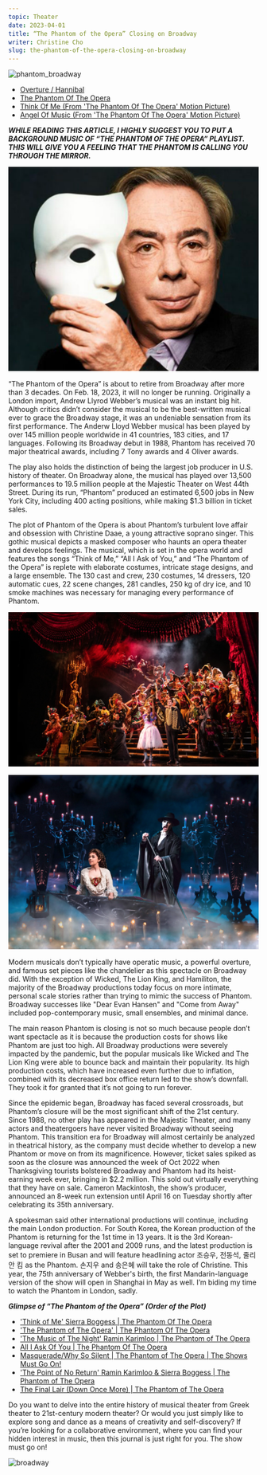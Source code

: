 ```yaml
---
topic: Theater
date: 2023-04-01
title: “The Phantom of the Opera” Closing on Broadway
writer: Christine Cho
slug: the-phantom-of-the-opera-closing-on-broadway
---
```

![phantom_broadway](../images/articles/thephantomoftheopera_broadway.png)

* [Overture / Hannibal](https://www.youtube.com/watch?v=-Wkyo_F28N0&list=PLnRQo_2HH8PybAaWAjuL3rZfihYZluMRf&index=2&ab_channel=AndrewLloydWebber-Topic)
* [The Phantom Of The Opera](https://www.youtube.com/watch?v=FKHMRGMkQHU&list=PLnRQo_2HH8PybAaWAjuL3rZfihYZluMRf&index=6&ab_channel=AndrewLloydWebber-Topic)
* [Think Of Me (From 'The Phantom Of The Opera' Motion Picture)](https://www.youtube.com/watch?v=waAX-CneZmM&list=PLnRQo_2HH8PybAaWAjuL3rZfihYZluMRf&index=3&ab_channel=AndrewLloydWebber-Topic)
* [Angel Of Music (From 'The Phantom Of The Opera' Motion Picture)](https://www.youtube.com/watch?v=WqZwg9FEZNg&list=PLnRQo_2HH8PybAaWAjuL3rZfihYZluMRf&index=4&ab_channel=AndrewLloydWebber-Topic)

***WHILE READING THIS ARTICLE, I HIGHLY SUGGEST YOU TO PUT A BACKGROUND MUSIC OF “THE PHANTOM OF THE OPERA” PLAYLIST. THIS WILL GIVE YOU A FEELING THAT THE PHANTOM IS CALLING YOU THROUGH THE MIRROR.***

![webber](../images/articles/webber.png)

“The Phantom of the Opera” is about to retire from Broadway after more than 3 decades. On Feb. 18, 2023, it will no longer be running. Originally a London import, Andrew Llyrod Webber’s musical was an instant big hit. Although critics didn’t consider the musical to be the best-written musical ever to grace the Broadway stage, it was an undeniable sensation from its first performance. The Anderw Lloyd Webber musical has been played by over 145 million people worldwide in 41 countries, 183 cities, and 17 languages. Following its Broadway debut in 1988, Phantom has received 70 major theatrical awards, including 7 Tony awards and 4 Oliver awards.

The play also holds the distinction of being the largest job producer in U.S. history of theater. On Broadway alone, the musical has played over 13,500 performances to 19.5 million people at the Majestic Theater on West 44th Street. During its run, “Phantom” produced an estimated 6,500 jobs in New York City, including 400 acting positions, while making $1.3 billion in ticket sales. 

The plot of Phantom of the Opera is about Phantom’s turbulent love affair and obsession with Christine Daae, a young attractive soprano singer. This gothic musical depicts a masked composer who haunts an opera theater and develops feelings.  The musical, which is set in the opera world and features the songs “Think of Me,” “All I Ask of You,” and “The Phantom of the Opera” is replete with elaborate costumes, intricate stage designs, and a large ensemble. The 130 cast and crew, 230 costumes, 14 dressers, 120 automatic cues, 22 scene changes, 281 candles, 250 kg of dry ice, and 10 smoke machines was necessary for managing every performance of Phantom. 

![stage](../images/articles/phantomstage.png)

![stage2](../images/articles/phantomstage2.png)

Modern musicals don’t typically have operatic music, a powerful overture, and famous set pieces like the chandelier as this spectacle on Broadway did. With the exception of Wicked, The Lion King, and Hamiliton, the majority of the Broadway productions today focus on more intimate, personal scale stories rather than trying to mimic the success of Phantom. Broadway successes like "Dear Evan Hansen" and "Come from Away" included pop-contemporary music, small ensembles, and minimal dance. 

The main reason Phantom is closing is not so much because people don’t want spectacle as it is because the production costs for shows like Phantom are just too high. All Broadway productions were severely impacted by the pandemic, but the popular musicals like Wicked and The Lion King were able to bounce back and maintain their popularity. Its high production costs, which have increased even further due to inflation, combined with its decreased box office return led to the show’s downfall. They took it for granted that it’s not going to run forever. 

Since the epidemic began, Broadway has faced several crossroads, but Phantom’s closure will be the most significant shift of the 21st century. Since 1988, no other play has appeared in the Majestic Theater, and many actors and theatergoers have never visited Broadway without seeing Phantom. This transition era for Broadway will almost certainly be analyzed in theatrical history, as the company must decide whether to develop a new Phantom or move on from its magnificence. However, ticket sales spiked as soon as the closure was announced the week of Oct 2022 when Thanksgiving tourists bolstered Broadway and Phantom had its heist-earning week ever, bringing in $2.2 million. This sold out virtually everything that they have on sale. Cameron Mackintosh, the show’s producer, announced an 8-week run extension until April 16 on Tuesday shortly after celebrating its 35th anniversary. 

A spokesman said other international productions will continue, including the main London production. For South Korea, the Korean production of the Phantom is returning for the 1st time in 13 years. It is the  3rd Korean-language revival after the 2001 and 2009 runs, and the latest production is set to premiere in Busan and will feature headlining actor 조승우, 전동석, 줄리안 킴 as the Phantom. 손지우 and 송은혜 will take the role of Christine. This year, the 75th anniversary of Webber's birth, the first Mandarin-language version of the show will open in Shanghai in May as well. I’m biding my time to watch the Phantom in London, sadly. 

***Glimpse of “The Phantom of the Opera” (Order of the Plot)***
* ['Think of Me' Sierra Boggess | The Phantom Of The Opera](https://www.youtube.com/watch?v=kZpvaRWak64&list=PLRImnjFIgJIWRMkXEoKmaUgW8qihGyRnm&index=9&ab_channel=TheShowsMustGoOn%21)
* ['The Phantom of The Opera' | The Phantom Of The Opera](https://www.youtube.com/watch?v=EGb4hj-EXt0&ab_channel=TheShowsMustGoOn%21)
* ['The Music of The Night' Ramin Karimloo | The Phantom of The Opera](https://www.youtube.com/watch?v=EBDxEHzidx0&ab_channel=TheShowsMustGoOn%21)
* [All I Ask Of You | The Phantom Of The Opera](https://www.youtube.com/watch?v=TrLsVpxCAo8&list=RDF1nmDJmMvUc&index=4&ab_channel=TheShowsMustGoOn%21)
* [Masquerade/Why So Silent | The Phantom of The Opera | The Shows Must Go On!](https://www.youtube.com/watch?v=G0ntdZSzJww&list=PLRImnjFIgJIWRMkXEoKmaUgW8qihGyRnm&index=13&ab_channel=TheShowsMustGoOn%21)
* ['The Point of No Return' Ramin Karimloo & Sierra Boggess | The Phantom of The Opera](https://www.youtube.com/watch?v=6FpRjVPMOoM&ab_channel=TheShowsMustGoOn%21)
* [The Final Lair (Down Once More) | The Phantom of The Opera](https://www.youtube.com/watch?v=F1nmDJmMvUc&ab_channel=TheShowsMustGoOn%21)

Do you want to delve into the entire history of musical theater from Greek theater to 21st-century modern theater? Or would you just simply like to explore song and dance as a means of creativity and self-discovery? If you’re looking for a collaborative environment, where you can find your hidden interest in music, then this journal is just right for you. The show must go on!

![broadway](../images/articles/broadway.png)